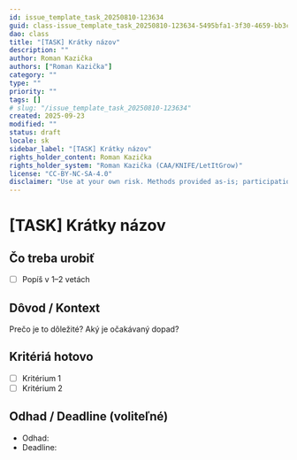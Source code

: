 ```yaml
---
id: issue_template_task_20250810-123634
guid: class-issue_template_task_20250810-123634-5495bfa1-3f30-4659-bb3c-729947c291a6
dao: class
title: "[TASK] Krátky názov"
description: ""
author: Roman Kazička
authors: ["Roman Kazička"]
category: ""
type: ""
priority: ""
tags: []
# slug: "/issue_template_task_20250810-123634"
created: 2025-09-23
modified: ""
status: draft
locale: sk
sidebar_label: "[TASK] Krátky názov"
rights_holder_content: Roman Kazička
rights_holder_system: "Roman Kazička (CAA/KNIFE/LetItGrow)"
license: "CC-BY-NC-SA-4.0"
disclaimer: "Use at your own risk. Methods provided as-is; participation is voluntary and context-aware."
---
```

# [TASK] Krátky názov

## Čo treba urobiť
- [ ] Popíš v 1–2 vetách

## Dôvod / Kontext
Prečo je to dôležité? Aký je očakávaný dopad?

## Kritériá hotovo
- [ ] Kritérium 1
- [ ] Kritérium 2

## Odhad / Deadline (voliteľné)
- Odhad: 
- Deadline: 
